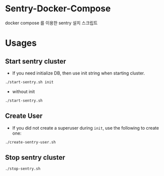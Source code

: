 # Sentry-Docker-Compose

docker compose 를 이용한 sentry 설치 스크립트

# Usages
## Start sentry cluster
- If you need initialize DB, then use init string when starting cluster.
```bash
./start-sentry.sh init
```

- without init
```bash
./start-sentry.sh
```

## Create User
- If you did not create a superuser during `init`, use the following to create one:
```bash
./create-sentry-user.sh
```

## Stop sentry cluster
```bash
./stop-sentry.sh
```
